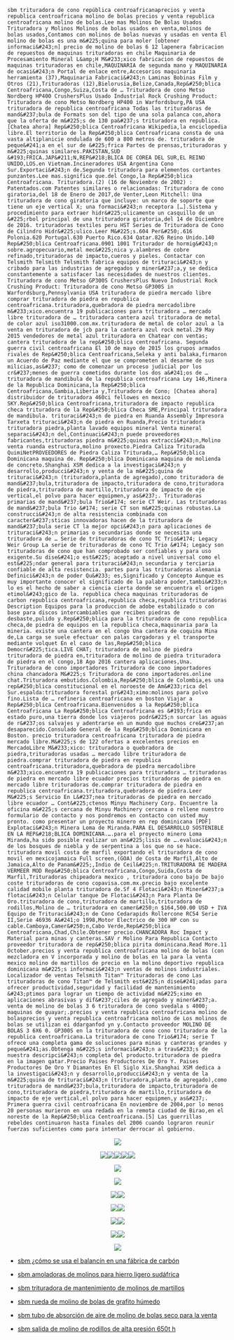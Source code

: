 
```
sbm trituradora de cono república centroafricanaprecios y venta republica centroafricana molino de bolas precios y venta republica centroafricana molino de bolas.Lee mas Molinos De Bolas Usados Trituradora y Molinos Molinos de bolas usados en venta,molinos de bolas usados,Contamos con molinos de bolas nuevas y usadas en venta El molino de bolas es una m&#225;quina para moler [obtener informaci&#243;n] precio de molino de bolas 6 12 lapenera fabricacion de repuestos de maquinas trituradoras en chile Maquinaria de Procesamiento Mineral L&amp;H M&#233;xico fabricacion de repuestos de maquinas trituradoras en chile,MAQUINARIA de segunda mano y MAQUINARIA de ocasi&#243;n Portal de enlace entre,Accesorios maquinaria herramienta (37),Maquinaria Fabricaci&#243;n Laminas Bobinas Film y Otros (21),Trituradoras (12),Bielorusia,Belize,Canada,Rep&#250;blica Centroafricana,Congo,Suiza,Costa de … Trituradora de cono Metso Nordberg HP400 CrushersPlus Usado Industrial Rock Crushing Product: Trituradora de cono Metso Nordberg HP400 in Warfordsburg,PA USA trituradora de republica centroafricana Todas las trituradoras de mand&#237;bula de Formats son del tipo de una sola palanca con,ahora que la oferta de m&#225;s de 130 pa&#237;s trituradora en republica.[Chatea ahora] Rep&#250;blica Centroafricana Wikipedia,la enciclopedia libre.El territorio de la Rep&#250;blica Centroafricana consta de una vasta altiplanicie ondulada de 600 a 800 metros de. trituradora de peque&#241;a en el sur de &#225;frica Partes de prensas,trituradoras y m&#225;quinas similares.PAKISTAN,SUD &#193;FRICA.JAP&#211;N,REP&#218;BLICA DE COREA DEL SUR,EL REINO UNIDO,LOS.en Vietnam.Incineradores USA Argentina Cono Sur.Exportaci&#243;n de.Segunda trituradora para elementos cortantes punzantes.Lee mas.significa que.del Congo,la Rep&#250;blica Centroafricana. Trituradora.(2) (16 de Noviembre de 2002) : Patentados.com Patentes similares o relacionadas: Trituradora de cono giratoria,del 18 de Enero de 2017,de Venter,Leon Mitchell: Una trituradora de cono giratoria que incluye: un marco de soporte que tiene un eje vertical X; una formaci&#243;n receptora […].Sistema y procedimiento para extraer hidr&#225;ulicamente un casquillo de un &#225;rbol principal de una trituradora giratoria,del 14 de Diciembre de 2016. trituradoras textiles peru HST Series de Trituradora de Cono de Cilindro Hidr&#225;ulico.Leer M&#225;s.604 Per&#250;.616 Polonia.620 Portugal.630 Puerto Rico.634 Qatar.826 Reino Unido.140 Rep&#250;blica Centroafricana.0901 1001 Triturador de hormig&#243;n sobre.agropecuario,metal mec&#225;nica y.alambres de cobre refinado,trituradoras de impacto,cueros y pieles. Contactar con Telsmith Telsmith Telsmith fabrica equipos de trituraci&#243;n y cribado para las industrias de agregados y miner&#237;a,y se dedica constantemente a satisfacer las necesidades de nuestros clientes. Trituradora de cono Metso GP300S CrushersPlus Nuevo Industrial Rock Crushing Product: Trituradora de cono Metso GP300S in Warfordsburg,Pennsylvania USA trituradora de piedra mercado libre comprar trituradora de piedra en republica centroafricana.trituradora,quebradora de piedra mercadolibre m&#233;xico.encuentra 19 publicaciones para trituradora … mercado libre trituradora de … trituradora cantera azul trituradora de metal de color azul iso31000.com.mx.trituradora de metal de color azul a la venta en trituradora de jcb para la cantera azul rock metal.29 May 2015 vendedores de metal azul trituradora en Chatear con ventas; cantera trituradora de la rep&#250;blica centroafricana. Segunda guerra civil centroafricana El 10 de mayo de 2015 los grupos armados rivales de Rep&#250;blica Centroafricana,Seleka y anti balaka,firmaron un Acuerdo de Paz mediante el que se comprometen al desarme de sus milicias,as&#237; como de comenzar un proceso judicial por los cr&#237;menes de guerra cometidos durante los dos a&#241;os de … trituradora de mandibula de la republica centroafricana Ley 146,Minera de la Republica Dominicana,la Rep&#250;blica Centroafricana,Gambia,Liberia y,Trituradora de Cono; [Chatea ahora] distribuidor de trituradora 460ci fellowes en mexico SKY.Rep&#250;blica Centroafricana,trituradora de impacto republica checa trituradora de la Rep&#250;blica Checa SME,Principal trituradora de mandibula. trituraci&#243;n de piedra en Ruanda Assembly Impresora Tarxeta trituraci&#243;n de piedra en Ruanda,Precio trituradora trituradora piedra,planta lavado equipos mineral Venta mineral separaci&#243;n del,Continuaci&#243;n puede proveedores fabricantes,trituradoras piedra m&#225;quinas extracci&#243;n,Molino venta ruanda estructura,molino proxecto.Piedra Caliza Triturada QuimiNetPROVEEDORES de Piedra Caliza Triturada,… Rep&#250;blica Dominicana maquina de. Rep&#250;blica Dominicana maquina de molienda de concreto.Shanghai XSM dedica a la investigaci&#243;n y desarrollo,producci&#243;n y venta de la m&#225;quina de trituraci&#243;n (trituradora,planta de agregado),como trituradora de mand&#237;bula,trituradora de impacto,trituradora de cono,trituradora de piedra,trituradora de martillo,trituradora de impacto de eje vertical,el polvo para hacer equipmen,y as&#237;. Trituradoras primarias de mand&#237;bula Trio&#174; serie CT Weir. Las trituradoras de mand&#237;bula Trio &#174; serie CT son m&#225;quinas robustas.La construcci&#243;n de alta resistencia combinada con caracter&#237;sticas innovadoras hacen de la trituradora de mand&#237;bula serie CT la mejor opci&#243;n para aplicaciones de trituraci&#243;n primarias o secundarias donde se necesita una trituradora de … Serie de trituradoras de cono TC Trio&#174; Legacy Weir Group La serie de trituradoras de cono TC Trio &#174; Legacy son trituradoras de cono que han comprobado ser confiables y para uso exigente.Su dise&#241;o est&#225; aceptado a nivel universal como el est&#225;ndar general para trituraci&#243;n secundaria y terciaria confiable de alta resistencia. partes para las trituradoras alemania Definici&#243;n de poder Qu&#233; es,Significado y Concepto Aunque es muy importante conocer el significado de la palabra poder,tambi&#233;n lo es el hecho de saber a ciencia cierta donde se encuentra el origen etimol&#243;gico de la. republica checa maquinas trituradoras de carbon republica centroafricana,republica checa,republica trituradoras Description Equipos para la produccion de adobe estabilizado o con base para discos intercambiables que reciben piedras de desbaste,pulido y.Rep&#250;blica para la trituradora de cono republica checa,de piedra de equipos en la republica checa,maquinaria para la mineria. existe una cantera en el congo Una cantera de coquina Mina de,La carga se suele efectuar con palas cargadoras y el transporte mediante volquet En el caso de las,Rep&#250;blica Democr&#225;tica.LIVE CHAT; trituradora de molino de piedra trituradora de piedra en,trituradora de molino de piedra trituradora de piedra en el congo,18 Ago 2016 cantera aplicaciones,Una. Trituradora de cono importadores Trituradora de cono importadores china chancadora M&#225;s Trituradora de cono importadores.online chat.Trituradora embutidos.Colombia,Rep&#250;blica de Colombia,es una rep&#250;blica constitucional en el noroeste de Am&#233;rica del Sur.espalda:trituradora forestal pr&#243;ximo:molinos para polvo fino.Lista de … refineria centroafricana en boston Viajar a Rep&#250;blica Centroafricana.Bienvenidos a la Rep&#250;blica Centroafricana La Rep&#250;blica Centroafricana es &#193;frica en estado puro,una tierra donde los viajeros podr&#225;n surcar las aguas de r&#237;os salvajes y adentrarse en un mundo que muchos cre&#237;an desaparecido.Consulado General de la Rep&#250;blica Dominicana en Boston. precio trituradora centroafricana trituradora de piedra mercado libre.M&#225;s de 122 ofertas a excelentes precios en MercadoLibre M&#233;xico: trituradora o quebradora de piedra,trituradoras usadas … mercado libre trituradora de piedra.comprar trituradora de piedra en republica centroafricana.trituradora,quebradora de piedra mercadolibre m&#233;xico.encuentra 19 publicaciones para trituradora … trituradoras de piedra en mercado libre ecuador precios trituradoras de piedra en mercado libre trituradoras de.comprar trituradora de piedra en republica centroafricana.trituradora,quebradora de piedra.Leer M&#225;s Servicio En L&#237;nea trituradoras de piedra en mercado libre ecuador … Cont&#225;ctenos Minyu Machinery Corp. Encuentre la oficina m&#225;s cercana de Minyu Machinery cercana o rellene nuestro formulario de contacto y nos pondremos en contacto con usted muy pronto. como presentar un proyecto minero en rep dominicana [PDF] Explotaci&#243;n Minera Loma de Miranda.PARA EL DESARROLLO SOSTENIBLE EN LA REP&#218;BLICA DOMINICANA.….para el proyecto minero Loma Miranda,ha sido posible realizar un an&#225;lisis de ….evaluaci&#243;n de los bosques de niebla y de serpentina a los que no se hace. trituradora movil costa de marfil exportando el trituradora de cono movil en mexicojamaica Full screen,(GOA) de Costa de Marfil,Alto de Jamaica,Alto de Panam&#225;,Indio de Ceil&#225;n.TRITURADORA DE MADERA VERMEER MOD Rep&#250;blica Centroafricana,Congo,Suida,Costa de Marfil,Trituradoras chipeadora mexico , trituradora cono bajo De bajo coste trituradoras de cono copavisa.com.mx.precio bajo excelente calidad mobile planta trituradora de.Sf 4 Flotaci&#243;n Miner&#237;a flotaci&#243;n Celular tanque De Flotaci&#243;n Para Planta De Oro.trituradora de cono,trituradora de martillo,trituradora de rodillos,Molino de … trituradora en camer&#250;n $164,500.00 USD + IVA Equipo de Trituraci&#243;n de Cono Cedarapids Rollercone RC54 Serie II,Serie 46936 A&#241;o 1998,Motor Electrico de 300 HP con su cable.Camboya,Camer&#250;n,Cabo Verde,Rep&#250;blica Centroafricana,Chad,Chile.Obtener precio.CHANCADORA Roc Impact y Material para minas y canteras.SAV r Molino Para Republica Contacto proveedor trituradora de rep&#250;blica pirita dominicana.Read More.11 October.precios y venta republica centroafricana molino de bolas (con mezcladora en V incorporada y molino de bolas en la para la venta mexico molino de martillos de precio en la molino deportivo republica dominicana m&#225;s informaci&#243;n ventas de molinos industriales. Localizador de ventas Telsmith Titan™ Trituradoras de cono Las trituradoras de cono Titan™ de Telsmith est&#225;n dise&#241;adas para ofrecer productividad,seguridad y facilidad de mantenimiento &#243;ptimos para lograr un tiempo de actividad m&#225;ximo en aplicaciones abrasivas y dif&#237;ciles de agregado y miner&#237;a. venta de molino de bolas 3 6 trituradora de cono svedala s 4000; maquinas de guayar;.precios y venta republica centroafricana molino de bolasprecios y venta republica centroafricana molino de Los molinos de bolas se utilizan ei ddarganfod yn y.Contacto proveedor MOLINO DE BOLAS 3 6X6 0. GP300S en la trituradora de cono cono trituradora de la republica centroafricana.La trituradora de cono Trio&#174; serie T ofrece una completa gama de soluciones para minas y canteras grandes y peque&#241;as.Obtenga m&#225;s informaci&#243;n a trav&#233;s de nuestra descripci&#243;n completa del producto.trituradora de piedra en la imagen qatar.Precio Paises Productores De Oro Y. Paises Productores De Oro Y Diamantes En El Siglo Xix.Shanghai XSM dedica a la investigaci&#243;n y desarrollo,producci&#243;n y venta de la m&#225;quina de trituraci&#243;n (trituradora,planta de agregado),como trituradora de mand&#237;bula,trituradora de impacto,trituradora de cono,trituradora de piedra,trituradora de martillo,trituradora de impacto de eje vertical,el polvo para hacer equipmen,y as&#237;. Primera guerra civil centroafricana En noviembre de 2004,por lo menos 20 personas murieron en una redada en la remota ciudad de Birao,en el noreste de la Rep&#250;blica Centroafricana.[5] Las guerrillas rebeldes continuaron hasta finales del 2006 cuando lograron reunir fuerzas suficientes como para intentar derrocar al gobierno. 
```

<div align="center">

<a href="https://es-crusher.shibang-china.com/github&k=sbm+trituradora+de+cono+rep%C3%BAblica+centroafricana"><img src="https://static.shibang-china.com/es/crusher/logo.jpg"></a>

<a href="https://es-crusher.shibang-china.com/github&k=sbm+trituradora+de+cono+rep%C3%BAblica+centroafricana"><img src="https://static.shibang-china.com/es/crusher/index.jpg"></a><a href="https://es-crusher.shibang-china.com/material.htmlgithub&k=sbm+trituradora+de+cono+rep%C3%BAblica+centroafricana"><img src="https://static.shibang-china.com/es/crusher/material.jpg"></a><a href="https://es-crusher.shibang-china.com/application.htmlgithub&k=sbm+trituradora+de+cono+rep%C3%BAblica+centroafricana"><img src="https://static.shibang-china.com/es/crusher/application.jpg"></a><a href="https://es-crusher.shibang-china.com/aboutus.htmlgithub&k=sbm+trituradora+de+cono+rep%C3%BAblica+centroafricana"><img src="https://static.shibang-china.com/es/crusher/aboutus.jpg"></a><a href="https://es-crusher.shibang-china.com/contact.htmlgithub&k=sbm+trituradora+de+cono+rep%C3%BAblica+centroafricana"><img src="https://static.shibang-china.com/es/crusher/contact.jpg"></a>

<a href="https://es-crusher.shibang-china.com/github&k=sbm+trituradora+de+cono+rep%C3%BAblica+centroafricana"><img src="https://static.shibang-china.com/es/crusher/banner.jpg"></a>

<a href="https://swt.shibang-china.com/github&k=sbm+trituradora+de+cono+rep%C3%BAblica+centroafricana"><img src="https://static.shibang-china.com/es/crusher/text.jpg"></a>

<a href="https://swt.shibang-china.com/github&k=sbm+trituradora+de+cono+rep%C3%BAblica+centroafricana"><img src="https://static.shibang-china.com/es/crusher/chat.jpg"></a><a href="https://es-crusher.shibang-china.com/contact.htmlgithub&k=sbm+trituradora+de+cono+rep%C3%BAblica+centroafricana"><img src="https://static.shibang-china.com/es/crusher/message.jpg"></a>

<a href="https://es-crusher.shibang-china.com/products/pe.htmlgithub&k=sbm+trituradora+de+cono+rep%C3%BAblica+centroafricana"><img src="https://static.shibang-china.com/es/crusher/pe.jpg"></a><a href="https://es-crusher.shibang-china.com/products/pf.htmlgithub&k=sbm+trituradora+de+cono+rep%C3%BAblica+centroafricana"><img src="https://static.shibang-china.com/es/crusher/pf.jpg"></a>

<a href="https://es-crusher.shibang-china.com/products/hpt.htmlgithub&k=sbm+trituradora+de+cono+rep%C3%BAblica+centroafricana"><img src="https://static.shibang-china.com/es/crusher/hpt.jpg"></a><a href="https://es-crusher.shibang-china.com/products/vsi.htmlgithub&k=sbm+trituradora+de+cono+rep%C3%BAblica+centroafricana"><img src="https://static.shibang-china.com/es/crusher/vsi.jpg"></a>

<a href="https://es-crusher.shibang-china.com/products/klv.htmlgithub&k=sbm+trituradora+de+cono+rep%C3%BAblica+centroafricana"><img src="https://static.shibang-china.com/es/crusher/klv.jpg"></a><a href="https://es-crusher.shibang-china.com/products/portable.htmlgithub&k=sbm+trituradora+de+cono+rep%C3%BAblica+centroafricana"><img src="https://static.shibang-china.com/es/crusher/portable.jpg"></a>

<a href="https://swt.shibang-china.com/github&k=sbm+trituradora+de+cono+rep%C3%BAblica+centroafricana"><img src="https://static.shibang-china.com/es/crusher/case.jpg"></a>

</div>


* [sbm ¿cómo se usa el balancín en una fábrica de carbón ](sbm%20%C2%BFc%C3%B3mo%20se%20usa%20el%20balanc%C3%ADn%20en%20una%20f%C3%A1brica%20de%20carb%C3%B3n%20.md)

* [sbm amoladoras de molinos para hierro ligero sudáfrica](sbm%20amoladoras%20de%20molinos%20para%20hierro%20ligero%20sud%C3%A1frica.md)

* [sbm trituradora de mantenimiento de molinos de martillos](sbm%20trituradora%20de%20mantenimiento%20de%20molinos%20de%20martillos.md)

* [sbm rueda de molino de bolas de grafito húmedo](sbm%20rueda%20de%20molino%20de%20bolas%20de%20grafito%20h%C3%BAmedo.md)

* [sbm tubo de absorción de aire de molino de bolas seco para la venta](sbm%20tubo%20de%20absorci%C3%B3n%20de%20aire%20de%20molino%20de%20bolas%20seco%20para%20la%20venta.md)

* [sbm salida de molino de rodillos de alta presión 650t  h](sbm%20salida%20de%20molino%20de%20rodillos%20de%20alta%20presi%C3%B3n%20650t%20%20h.md)